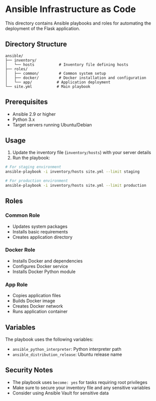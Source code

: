 # Ansible Infrastructure as Code

This directory contains Ansible playbooks and roles for automating the deployment of the Flask application.

## Directory Structure

```
ansible/
├── inventory/
│   └── hosts           # Inventory file defining hosts
├── roles/
│   ├── common/         # Common system setup
│   ├── docker/         # Docker installation and configuration
│   └── app/           # Application deployment
└── site.yml           # Main playbook
```

## Prerequisites

- Ansible 2.9 or higher
- Python 3.x
- Target servers running Ubuntu/Debian

## Usage

1. Update the inventory file (`inventory/hosts`) with your server details
2. Run the playbook:

```bash
# For staging environment
ansible-playbook -i inventory/hosts site.yml --limit staging

# For production environment
ansible-playbook -i inventory/hosts site.yml --limit production
```

## Roles

### Common Role
- Updates system packages
- Installs basic requirements
- Creates application directory

### Docker Role
- Installs Docker and dependencies
- Configures Docker service
- Installs Docker Python module

### App Role
- Copies application files
- Builds Docker image
- Creates Docker network
- Runs application container

## Variables

The playbook uses the following variables:
- `ansible_python_interpreter`: Python interpreter path
- `ansible_distribution_release`: Ubuntu release name

## Security Notes

- The playbook uses `become: yes` for tasks requiring root privileges
- Make sure to secure your inventory file and any sensitive variables
- Consider using Ansible Vault for sensitive data 